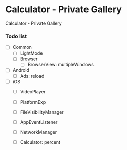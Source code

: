 # Calculator - Private Gallery
Calculator - Private Gallery

### Todo list

- [ ] Common
  - [ ] LightMode
  - [ ] Browser
    - [ ] BrowserView: multipleWindows
- [ ] Android
  - [ ] Ads: reload
- [ ] iOS
  - [ ] VideoPlayer
  - [ ] PlatformExp
  - [ ] FileVisibilityManager
  - [ ] AppEventListener
  - [ ] NetworkManager
  - [ ] Calculator: percent

